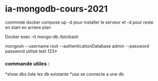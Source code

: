 # ia-mongodb-cours-2021

commnde docker compose up -d pour installer le serveur et -d pour reste en start en arriere plan

Docker exec –it mongo-db /bin/bash

mongosh --username root --authenticationDatabase admin --password 
password utilisé test 123*

### commande utiles :
  *show dbs liste les db existante
  *use <db>    se connecte a une db